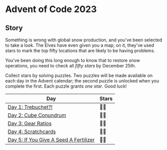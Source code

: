 # Advent of Code 2023

## Story

Something is wrong with global snow production, and you've been selected to take a look. The Elves have even given you a map; on it, they've used stars to mark the top fifty locations that are likely to be having problems.

You've been doing this long enough to know that to restore snow operations, you need to check all _fifty stars_ by December 25th.

Collect stars by solving puzzles. Two puzzles will be made available on each day in the Advent calendar; the second puzzle is unlocked when you complete the first. Each puzzle grants _one star_. Good luck!

| Day                                                   | Stars |
| ----------------------------------------------------- | ----- |
| [Day 1: Trebuchet?!](./src/day01)                     | 🌟🌟  |
| [Day 2: Cube Conundrum](./src/day02)                  | 🌟🌟  |
| [Day 3: Gear Ratios](./src/day03)                     | 🌟🌟  |
| [Day 4: Scratchcards](./src/day04)                    | 🌟🌟  |
| [Day 5: If You Give A Seed A Fertilizer](./src/day05) | 🌟🌟  |
